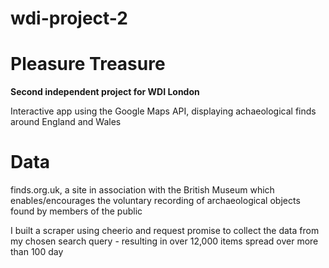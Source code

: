 # wdi-project-2

# Pleasure Treasure

**Second independent project for WDI London**

Interactive app using the Google Maps API, displaying achaeological finds around England and Wales

# Data
finds.org.uk, a site in association with the British Museum which enables/encourages the voluntary recording of archaeological objects found by members of the public

I built a scraper using cheerio and request promise to collect the data from my chosen search query - resulting in over 12,000 items spread over more than 100 day
